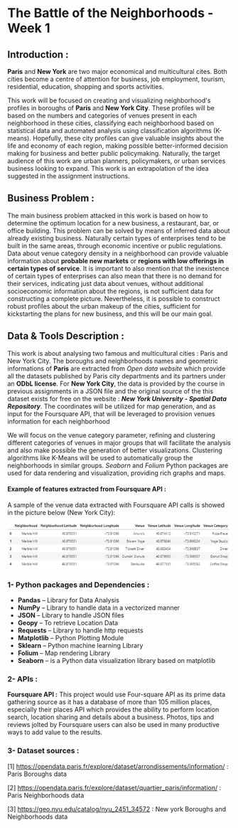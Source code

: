 # The Battle of the Neighborhoods - Week 1

## Introduction :

**Paris** and **New York** are two major economical and multicultural cites. Both cities become a centre of attention for business, job employment, tourism, residential, education, shopping and sports activities.

This work will be focused on creating and visualizing neighborhood's profiles in boroughs of **Paris** and **New York City**. These profiles will be based on the numbers and categories of venues present in each neighborhood in these cities, classifying each neighborhood based on statistical data and automated analysis using classification algorithms (K-means). Hopefully, these city profiles can give valuable insights about the life and economy of each region, making possible better-informed decision making for business and better public policymaking. Naturally, the target audience of this work are urban planners, policymakers, or urban services business looking to expand. This work is an extrapolation of the idea suggested in the assignment instructions.

## Business Problem :

The main business problem attacked in this work is based on how to determine the optimum location for a new business, a restaurant, bar, or office building. This problem can be solved by means of inferred data about already existing business. Naturally certain types of enterprises tend to be built in the same areas, through economic incentive or public regulations. Data about venue category density in a neighborhood can provide valuable information about **probable new markets** or **regions with low offerings in certain types of service**. It is important to also mention that the inexistence of certain types of enterprises can also mean that there is no demand for their services, indicating just data about venues, without additional socioeconomic information about the regions, is not sufficient data for constructing a complete picture. Nevertheless, it is possible to construct robust profiles about the urban makeup of the cities, sufficient for kickstarting the plans for new business, and this will be our main goal.

## Data & Tools Description :

This work is about analysing two famous and multicultural cities : Paris and New York City. The boroughs and neighborhoods names and geometric informations of **Paris** are extracted from *Open data website* which provide all the datasets published by Paris city departments and its partners under an **ODbL license**. For **New York City**, the data is provided by the course in previous assignments in a JSON file and the original source of the this dataset exists for free on the website : ***New York University - Spatial Data Repository***. The coordinates will be utilized for map generation, and as input for the Foursquare API, that will be leveraged to provision venues information for each neighborhood

We will focus on the venue category parameter, refining and clustering different categories of venues in major groups that will facilitate the analysis and also make possible the generation of better visualizations. Clustering algorithms like K-Means will be used to automatically group the neighborhoods in similar groups. *Seaborn* and *Folium* Python packages are used for data rendering and visualization, providing rich graphs and maps.

#### Example of features extracted from Foursquare API :

A sample of the venue data extracted with Foursquare API calls is showed in the picture below (New York City):

![alt Features extracted fo New York City](New_York_City_Features_Example.JPG	)


### 1- Python packages and Dependencies :

-	**Pandas**	    – 	Library for Data Analysis
-	**NumPy** 	    – 	Library to handle data in a vectorized manner
-	**JSON** 	      – 	Library to handle JSON files
-	**Geopy**	      – 	To retrieve Location Data 
-	**Requests** 	  – 	Library to handle http requests
-	**Matplotlib**	– 	Python Plotting Module
-	**Sklearn** 	  – 	Python machine learning Library
-	**Folium** 	    – 	Map rendering Library
- **Seaborn**  	  –   is a Python data visualization library based on matplotlib


### 2- APIs :

**Foursquare API :** This project would use Four-square API as its prime data gathering source as it has a database of more than 105 million places, especially their places API which provides the ability to perform location search, location sharing and details about a business. Photos, tips and reviews jolted by Foursquare users can also be used in many productive ways to add value to the results. 

### 3- Dataset sources :

[1] https://opendata.paris.fr/explore/dataset/arrondissements/information/ : Paris Boroughs data

[2] https://opendata.paris.fr/explore/dataset/quartier_paris/information/  : Paris Neighborhoods data

[3] https://geo.nyu.edu/catalog/nyu_2451_34572 : New york Boroughs and Neighborhoods data
